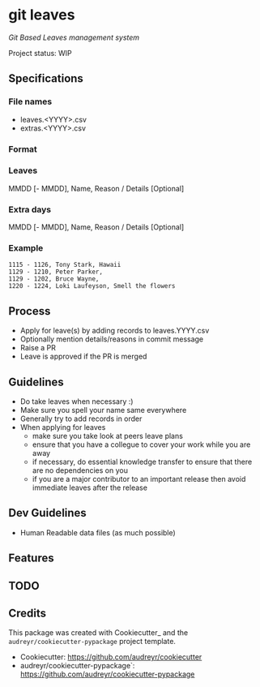 # git leaves

*Git Based Leaves management system*

Project status: WIP

## Specifications

### File names

- leaves.\<YYYY\>.csv
- extras.\<YYYY\>.csv

### Format

### Leaves
MMDD [- MMDD], Name, Reason / Details [Optional]

### Extra days
MMDD [- MMDD], Name, Reason / Details [Optional]

### Example


```
1115 - 1126, Tony Stark, Hawaii
1129 - 1210, Peter Parker,
1129 - 1202, Bruce Wayne,
1220 - 1224, Loki Laufeyson, Smell the flowers
```

## Process

- Apply for leave(s) by adding records to leaves.YYYY.csv
- Optionally mention details/reasons in commit message
- Raise a PR
- Leave is approved if the PR is merged

## Guidelines

- Do take leaves when necessary :)
- Make sure you spell your name same everywhere
- Generally try to add records in order
- When applying for leaves
    - make sure you take look at peers leave plans 
    - ensure that you have a collegue to cover your work while you are away
    - if necessary, do essential knowledge transfer to ensure that there are no dependencies on you
    - if you are a major contributor to an important release then avoid immediate leaves after the release

## Dev Guidelines
- Human Readable data files (as much possible)

## Features

## TODO

## Credits

This package was created with Cookiecutter_ and the `audreyr/cookiecutter-pypackage` project template.

- Cookiecutter: https://github.com/audreyr/cookiecutter
- audreyr/cookiecutter-pypackage`: https://github.com/audreyr/cookiecutter-pypackage
